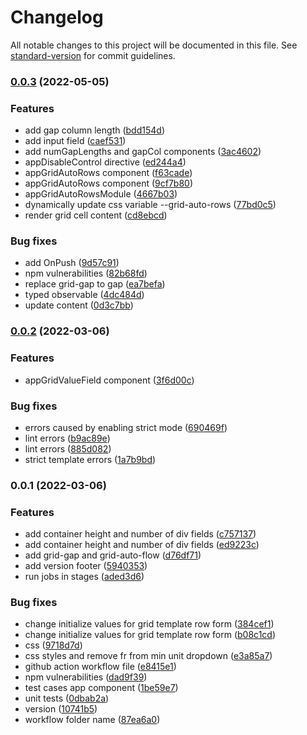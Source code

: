 # Changelog

All notable changes to this project will be documented in this file. See [standard-version](https://github.com/conventional-changelog/standard-version) for commit guidelines.

### [0.0.3](https://github.com/railsstudent/ng-simple-cssgrid-generator/compare/0.0.2...0.0.3) (2022-05-05)


### Features

* add gap column length ([bdd154d](https://github.com/railsstudent/ng-simple-cssgrid-generator/commit/bdd154db430e6843559d24ac97bd4bf1cd985f61))
* add input field ([caef531](https://github.com/railsstudent/ng-simple-cssgrid-generator/commit/caef53119c3c96e1e20629c554aef7cf3883fb77))
* add numGapLengths and gapCol components ([3ac4602](https://github.com/railsstudent/ng-simple-cssgrid-generator/commit/3ac4602835d923e0be06130e77857e0ef0ba08c5))
* appDisableControl directive ([ed244a4](https://github.com/railsstudent/ng-simple-cssgrid-generator/commit/ed244a44b61f0a803c00fa427150cdd4ef473d9f))
* appGridAutoRows component ([f63cade](https://github.com/railsstudent/ng-simple-cssgrid-generator/commit/f63cade91d45a94313b4fe8da0e5d4b7da6784a3))
* appGridAutoRows component ([9cf7b80](https://github.com/railsstudent/ng-simple-cssgrid-generator/commit/9cf7b80cbca706612492da51a039d9677befea28))
* appGridAutoRowsModule ([4667b03](https://github.com/railsstudent/ng-simple-cssgrid-generator/commit/4667b03cac089183941a25d3636bd0ba39d85645))
* dynamically update css variable --grid-auto-rows ([77bd0c5](https://github.com/railsstudent/ng-simple-cssgrid-generator/commit/77bd0c5b9b58a6c8758e69a09b4c96556247f51d))
* render grid cell content ([cd8ebcd](https://github.com/railsstudent/ng-simple-cssgrid-generator/commit/cd8ebcd4ab14a333f18bbcbd96b1c10173269f8d))


### Bug fixes

* add OnPush ([9d57c91](https://github.com/railsstudent/ng-simple-cssgrid-generator/commit/9d57c918a90dca2674a614978a1198faa0d1e6f4))
* npm vulnerabilities ([82b68fd](https://github.com/railsstudent/ng-simple-cssgrid-generator/commit/82b68fd79b0c3d50bc77ee62f488240ac82474f7))
* replace grid-gap to gap ([ea7befa](https://github.com/railsstudent/ng-simple-cssgrid-generator/commit/ea7befa6205036a8f0f9fae468479d85a6d77f3b))
* typed observable ([4dc484d](https://github.com/railsstudent/ng-simple-cssgrid-generator/commit/4dc484d55f06da9a2a488573cc68ffb43545f44c))
* update content ([0d3c7bb](https://github.com/railsstudent/ng-simple-cssgrid-generator/commit/0d3c7bb33b84fd754994848dd4f00dd9f17f1e6e))

### [0.0.2](https://github.com/railsstudent/ng-simple-cssgrid-generator/compare/0.0.1...0.0.2) (2022-03-06)


### Features

* appGridValueField component ([3f6d00c](https://github.com/railsstudent/ng-simple-cssgrid-generator/commit/3f6d00cf181ba08f51ed200b729b99b8775ec3de))


### Bug fixes

* errors caused by enabling strict mode ([690469f](https://github.com/railsstudent/ng-simple-cssgrid-generator/commit/690469f1a11f249c27329cf3e4ed0d78daf269ef))
* lint errors ([b9ac89e](https://github.com/railsstudent/ng-simple-cssgrid-generator/commit/b9ac89e40659b5d4e27df8c6632db7db1c009391))
* lint errors ([885d082](https://github.com/railsstudent/ng-simple-cssgrid-generator/commit/885d08227620481a3b790b9fad1badf9a92dff6d))
* strict template errors ([1a7b9bd](https://github.com/railsstudent/ng-simple-cssgrid-generator/commit/1a7b9bd4448ef8affbd72b485b3de3a57c4aef3a))

### 0.0.1 (2022-03-06)


### Features

* add container height and number of div fields ([c757137](https://github.com/railsstudent/ng-simple-cssgrid-generator/commit/c7571378c7f880172ab3cbbd472967ece09f0981))
* add container height and number of div fields ([ed9223c](https://github.com/railsstudent/ng-simple-cssgrid-generator/commit/ed9223c82843658b0a31fc17bcebb575db40f703))
* add grid-gap and grid-auto-flow ([d76df71](https://github.com/railsstudent/ng-simple-cssgrid-generator/commit/d76df71ce49e732373b7309c200079a0e7008b16))
* add version footer ([5940353](https://github.com/railsstudent/ng-simple-cssgrid-generator/commit/59403533e76eda1ea6eba91a4d8d55ea300f5514))
* run jobs in stages ([aded3d6](https://github.com/railsstudent/ng-simple-cssgrid-generator/commit/aded3d6f3558c96ab606483faa19139f86933d97))


### Bug fixes

* change initialize values for grid template row form ([384cef1](https://github.com/railsstudent/ng-simple-cssgrid-generator/commit/384cef14bf42adc7685bece7e3ba86126f6af1f6))
* change initialize values for grid template row form ([b08c1cd](https://github.com/railsstudent/ng-simple-cssgrid-generator/commit/b08c1cd895d63191e8294c1f7ef4bb49ef626cc1))
* css ([9718d7d](https://github.com/railsstudent/ng-simple-cssgrid-generator/commit/9718d7d3d547b2903d4e78f51e22b7b974dfaf98))
* css styles and remove fr from min unit dropdown ([e3a85a7](https://github.com/railsstudent/ng-simple-cssgrid-generator/commit/e3a85a724e09048a8b6c8f10d6228f457e009d68))
* github action workflow file ([e8415e1](https://github.com/railsstudent/ng-simple-cssgrid-generator/commit/e8415e1cdd529327ccfc0dc30384dc8df6e4afb3))
* npm vulnerabilities ([dad9f39](https://github.com/railsstudent/ng-simple-cssgrid-generator/commit/dad9f39a6ec56cdf5f2f9aa882a89956ed535a33))
* test cases app component ([1be59e7](https://github.com/railsstudent/ng-simple-cssgrid-generator/commit/1be59e7c6b7d5135811b11968f8767670da9a11c))
* unit tests ([0dbab2a](https://github.com/railsstudent/ng-simple-cssgrid-generator/commit/0dbab2afb5c45df84cf036fa6246cce2f2eb04f9))
* version ([10741b5](https://github.com/railsstudent/ng-simple-cssgrid-generator/commit/10741b58c6c06c4b3a5be90e2d4215b1d2aa1e3d))
* workflow folder name ([87ea6a0](https://github.com/railsstudent/ng-simple-cssgrid-generator/commit/87ea6a0a4ac32d54f91b4b6941009e213eb244ec))
